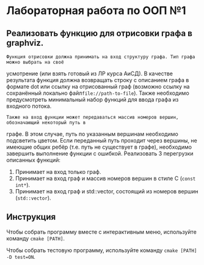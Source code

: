 # Лабораторная работа по ООП №1

## Реализовать функцию для отрисовки графа в graphviz.

    Функция отрисовки должна принимать на вход структуру графа. Тип графа можно выбрать на своё
усмотрение (или взять готовый из ЛР курса АиСД). В качестве результата функция должна возвращать
строку с описанием графа в формате dot или ссылку на отрисованный граф (возможно ссылку на
сохранённый локально файл`file://path-to-file`). Также необходимо предусмотреть минимальный набор
функций для ввода графа из входного потока. 

    Также на вход функции может передаваться массив номеров вершин, обозначающий некоторый путь в
графе. В этом случае, путь по указанным вершинам необходимо подсветить цветом. Если переданный
путь проходит через вершины, не имеющие общих ребёр (т.е. путь не существует в графе), необходимо
завершить выполнение функции с ошибкой. 
Реализовать 3 перегрузки описанных функций:

1. Принимает на вход только граф.
2. Принимает на вход граф и массив номеров вершин в стиле C (`const int*`).
3. Принимает на вход граф и std::vector, состоящий из номеров вершин (`std::vector`).

## Инструкция

Чтобы собрать программу вместе с интерактивным меню, используйте  команду `cmake [PATH]`. 

Чтобы собрать тестовую программу, используйте команду `cmake [PATH] -D test=ON`.
